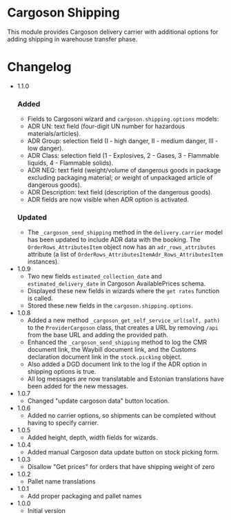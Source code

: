 Cargoson Shipping
=================

This module provides Cargoson delivery carrier with additional
options for adding shipping in warehouse transfer phase.


Changelog
=========

- 1.1.0
    ### Added
    - Fields to Cargosoni wizard and `cargoson.shipping.options` models:
    - ADR UN: text field (four-digit UN number for hazardous materials/articles).
    - ADR Group: selection field (I - high danger, II - medium danger, III - low danger).
    - ADR Class: selection field (1 - Explosives, 2 - Gases, 3 - Flammable liquids, 4 - Flammable solids).
    - ADR NEQ: text field (weight/volume of dangerous goods in package excluding packaging material; or weight of unpackaged article of dangerous goods).
    - ADR Description: text field (description of the dangerous goods).
    - ADR fields are now visible when ADR option is activated.
    ### Updated
    - The `_cargoson_send_shipping` method in the `delivery.carrier` model has been updated to include ADR data with the booking. The `OrderRows_AttributesItem` object now has an `adr_rows_attributes` attribute (a list of `OrderRows_AttributesItemAdr_Rows_AttributesItem` instances).
- 1.0.9
    - Two new fields `estimated_collection_date` and `estimated_delivery_date` in Cargoson AvailablePrices schema.
    - Displayed these new fields in wizards where the `get rates` function is called.
    - Stored these new fields in the `cargoson.shipping.options`.
- 1.0.8
    - Added a new method `_cargoson_get_self_service_url(self, path)` to the `ProviderCargoson` class, that creates a URL by  removing `/api` from the base URL and adding the provided path.
    - Enhanced the `_cargoson_send_shipping` method to log the CMR document link, the Waybill document link, and the Customs declaration document link in the `stock.picking` object.
    - Also added a DGD document link to the log if the ADR option in shipping options is true.
    - All log messages are now translatable and Estonian translations have been added for the new messages.
- 1.0.7
    - Changed "update cargoson data" button location.
- 1.0.6
    - Added no carrier options, so shipments can be completed without having to specify carrier.
- 1.0.5
    - Added height, depth, width fields for wizards.
- 1.0.4
    - Added manual Cargoson data update button on stock picking form.
- 1.0.3
    - Disallow "Get prices" for orders that have shipping weight of zero
- 1.0.2
    - Pallet name translations
- 1.0.1
    - Add proper packaging and pallet names
- 1.0.0
    - Initial version
